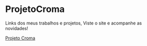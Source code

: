 # ProjetoCroma
 Links dos meus trabalhos e projetos,
 Viste o site e acompanhe as novidades!
 
[Projeto Croma](https://gracielle-sampaio.github.io/ProjetoCroma/) 

